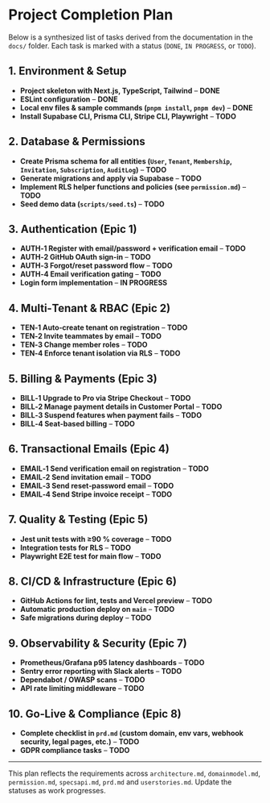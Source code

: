 # Project Completion Plan

Below is a synthesized list of tasks derived from the documentation in the `docs/` folder. Each task is marked with a status (`DONE`, `IN PROGRESS`, or `TODO`).

## 1. Environment & Setup
- **Project skeleton with Next.js, TypeScript, Tailwind** – **DONE**
- **ESLint configuration** – **DONE**
- **Local env files & sample commands (`pnpm install`, `pnpm dev`)** – **DONE**
- **Install Supabase CLI, Prisma CLI, Stripe CLI, Playwright** – **TODO**

## 2. Database & Permissions
- **Create Prisma schema for all entities (`User`, `Tenant`, `Membership`, `Invitation`, `Subscription`, `AuditLog`)** – **TODO**
- **Generate migrations and apply via Supabase** – **TODO**
- **Implement RLS helper functions and policies (see `permission.md`)** – **TODO**
- **Seed demo data (`scripts/seed.ts`)** – **TODO**

## 3. Authentication (Epic 1)
- **AUTH‑1 Register with email/password + verification email** – **TODO**
- **AUTH‑2 GitHub OAuth sign‑in** – **TODO**
- **AUTH‑3 Forgot/reset password flow** – **TODO**
- **AUTH‑4 Email verification gating** – **TODO**
- **Login form implementation** – **IN PROGRESS**

## 4. Multi‑Tenant & RBAC (Epic 2)
- **TEN‑1 Auto‑create tenant on registration** – **TODO**
- **TEN‑2 Invite teammates by email** – **TODO**
- **TEN‑3 Change member roles** – **TODO**
- **TEN‑4 Enforce tenant isolation via RLS** – **TODO**

## 5. Billing & Payments (Epic 3)
- **BILL‑1 Upgrade to Pro via Stripe Checkout** – **TODO**
- **BILL‑2 Manage payment details in Customer Portal** – **TODO**
- **BILL‑3 Suspend features when payment fails** – **TODO**
- **BILL‑4 Seat‑based billing** – **TODO**

## 6. Transactional Emails (Epic 4)
- **EMAIL‑1 Send verification email on registration** – **TODO**
- **EMAIL‑2 Send invitation email** – **TODO**
- **EMAIL‑3 Send reset‑password email** – **TODO**
- **EMAIL‑4 Send Stripe invoice receipt** – **TODO**

## 7. Quality & Testing (Epic 5)
- **Jest unit tests with ≥90 % coverage** – **TODO**
- **Integration tests for RLS** – **TODO**
- **Playwright E2E test for main flow** – **TODO**

## 8. CI/CD & Infrastructure (Epic 6)
- **GitHub Actions for lint, tests and Vercel preview** – **TODO**
- **Automatic production deploy on `main`** – **TODO**
- **Safe migrations during deploy** – **TODO**

## 9. Observability & Security (Epic 7)
- **Prometheus/Grafana p95 latency dashboards** – **TODO**
- **Sentry error reporting with Slack alerts** – **TODO**
- **Dependabot / OWASP scans** – **TODO**
- **API rate limiting middleware** – **TODO**

## 10. Go‑Live & Compliance (Epic 8)
- **Complete checklist in `prd.md` (custom domain, env vars, webhook security, legal pages, etc.)** – **TODO**
- **GDPR compliance tasks** – **TODO**

---
This plan reflects the requirements across `architecture.md`, `domainmodel.md`, `permission.md`, `specsapi.md`, `prd.md` and `userstories.md`. Update the statuses as work progresses.

